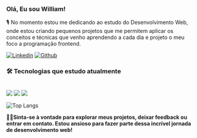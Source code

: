 ### Olá, Eu sou William!

🎙️ No momento estou me dedicando ao estudo do Desenvolvimento Web, onde estou criando pequenos projetos que me permitem aplicar os conceitos e técnicas que venho aprendendo a cada dia e projeto o meu foco a programação frontend.


[![Linkedin](https://img.shields.io/badge/LinkedIn-0077B5?style=for-the-badge&logo=linkedin&logoColor=white)](https://br.linkedin.com/in/william-pl%C3%A1cido-593a8a283)
[![Github](https://img.shields.io/badge/GitHub-100000?style=for-the-badge&logo=github&logoColor=white)](https://github.com/williamcouto)


### 🛠️ Tecnologias que estudo atualmente
<div style = "display: inline-block" > <br>
    <img src ="https://img.shields.io/badge/HTML5-E34F26?style=for-the-badge&logo=html5&logoColor=white" >
    <img src ="https://img.shields.io/badge/CSS3-1572B6?style=for-the-badge&logo=css3&logoColor=white" >
    <img src ="https://img.shields.io/badge/JavaScript-323330?style=for-the-badge&logo=javascript&logoColor=F7DF1E" >
</div>

![Top Langs](https://github-readme-stats.vercel.app/api/top-langs/?username=williamcouto&layout=compact)


🤝🏻**Sinta-se à vontade para explorar meus projetos, deixar feedback ou entrar em contato. 
Estou ansioso para fazer parte dessa incrível jornada de desenvolvimento web!**
